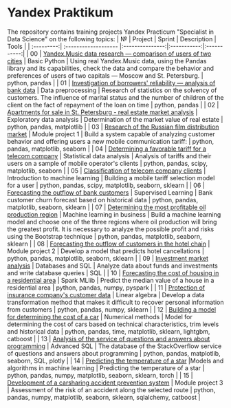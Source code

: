 # Yandex Praktikum

The repository contains training projects Yandex Practicum "Specialist in Data Science" on the following topics:
| №          | Project              | Sprint              | Description     | Tools       |
| :---------:| :------------------- |:---------------:|:-----------:|:-----------:|
| 00         | [Yandex.Music data research — comparison of users of two cities](https://github.com/Dievpo/Portfolio/tree/master/00_Basic_Python) | Basic Python | Using real Yandex.Music data, using the Pandas library and its capabilities, check the data and compare the behavior and preferences of users of two capitals — Moscow and St. Petersburg. | python, pandas |
| 01         | [Investigation of borrowers' reliability — analysis of bank data](https://github.com/Dievpo/Yandex_Practicum/tree/master/01_Data_preprocessing) | Data preprocessing   | Research of statistics on the solvency of customers. The influence of marital status and the number of children of the client on the fact of repayment of the loan on time | python, pandas |
| 02         | [Apartments for sale in St. Petersburg - real estate market analysis](https://github.com/Dievpo/Yandex_Practicum/tree/master/02_Exploratory_data_analysis) | Exploratory data analysis | Determination of the market value of real estate | python, pandas, matplotlib |
| 03         | [Research of the Russian film distribution market](https://github.com/Dievpo/Portfolio/tree/master/03_Module_project_1) | Module project 1 | Build a system capable of analyzing customer behavior and offering users a new mobile communication tariff: | python, pandas, matplotlib, seaborn |
| 04         | [Determining a favorable tariff for a telecom company](https://github.com/Dievpo/Portfolio/tree/master/04_Statistical_data_analysis) | Statistical data analysis | Analysis of tariffs and their users on a sample of mobile operator's clients | python, pandas, scipy, matplotlib, seaborn |
| 05         | [Classification of telecom company clients](https://github.com/Dievpo/Portfolio/tree/master/05_Introduction_to_machine_learning) | Introduction to machine learning | Building a mobile tariff selection model for a user | python, pandas, scipy, matplotlib, seaborn, sklearn |
| 06         | [Forecasting the outflow of bank customers](https://github.com/Dievpo/Portfolio/tree/master/06_Supervised_learning) | Supervised Learning | Bank customer churn forecast based on historical data | python, pandas, matplotlib, seaborn, sklearn |
| 07         | [Determining the most profitable oil production region](https://github.com/Dievpo/Portfolio/tree/master/07_Machine_learning_in_business) | Machine learning in business | Build a machine learning model and choose one of the three regions where oil production will bring the greatest profit. It is necessary to analyze the possible profit and risks using the Bootstrap technique | python, pandas, matplotlib, seaborn, sklearn |
| 08         | [Forecasting the outflow of customers in the hotel chain](https://github.com/Dievpo/Portfolio/tree/master/08_Module_project_2) | Module project 2 | Develop a model that predicts hotel cancellations | python, pandas, matplotlib, seaborn, sklearn |
| 09         | [Investment market analysis](https://github.com/Dievpo/Portfolio/tree/master/09_Databases_and_SQL) | Databases and SQL | Analyze data about funds and investments and write database queries | SQL |
| 10         | [Forecasting the cost of housing in a residential area](https://github.com/Dievpo/Portfolio/tree/master/10_Spark_MLlib) | Spark MLlib | Predict the median value of a house in a residential area | python, pandas, numpy, pyspark |
| 11         | [Protection of insurance company's customer data](https://github.com/Dievpo/Portfolio/tree/master/11_Linear_algebra) | Linear algebra | Develop a data transformation method that makes it difficult to recover personal information from customers |  python, pandas, numpy, sklearn |
| 12         | [Building a model for determining the cost of a car](https://github.com/Dievpo/Portfolio/tree/master/12_Numerical_methods) | Numerical methods | Model for determining the cost of cars based on technical characteristics, trim levels and historical data | python, pandas, time, matplotlib, sklearn, lightgbm, catboost |
| 13         | [Analysis of the service of questions and answers about programming](https://github.com/Dievpo/Portfolio/tree/master/13_Advanced_SQL) | Advanced SQL | The database of the StackOverflow service of questions and answers about programming | python, pandas, matplotlib, seaborn, SQL, plotly |
| 14         | [Predicting the temperature of a star](https://github.com/Dievpo/Portfolio/tree/master/14_Models_and_algorithms_in_machine_learning) |Models and algorithms in machine learning | Predicting the temperature of a star | python, pandas, numpy, matplotlib, seaborn, sklearn, torch |
| 15         | [Development of a carsharing accident prevention system](https://github.com/Dievpo/Portfolio/tree/master/15_Module_project_3) | Module project 3 | Assessment of the risk of an accident along the selected route  | python, pandas, numpy, matplotlib, seaborn, sklearn, sqlalchemy, catboost |
